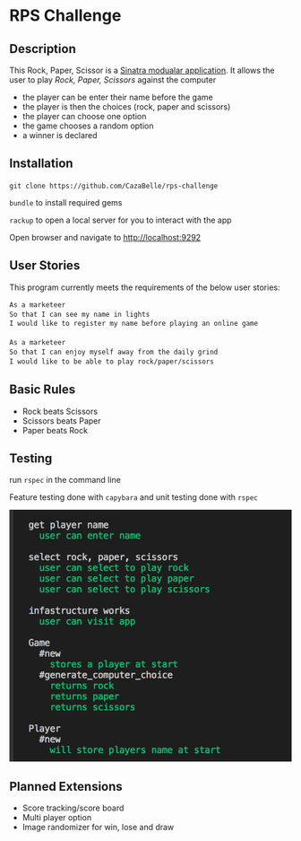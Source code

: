 # RPS Challenge

Description
-------
This Rock, Paper, Scissor is a [Sinatra modualar application](https://www.oreilly.com/library/view/sinatra-up-and/9781449306847/ch04.html). It allows the user to play _Rock, Paper, Scissors_ against the computer

- the player can be enter their name before the game
- the player is then the choices (rock, paper and scissors)
- the player can choose one option
- the game chooses a random option
- a winner is declared

Installation
-------
`git clone https://github.com/CazaBelle/rps-challenge`

`bundle` to install required gems

`rackup` to open a local server for you to interact with the app

Open browser and navigate to [http://localhost:9292](http://localhost:9292) 

User Stories
----
This program currently meets the requirements of the below user stories:

```sh
As a marketeer
So that I can see my name in lights
I would like to register my name before playing an online game

As a marketeer
So that I can enjoy myself away from the daily grind
I would like to be able to play rock/paper/scissors
```

Basic Rules
-------
- Rock beats Scissors
- Scissors beats Paper
- Paper beats Rock
 

 Testing
-----
run `rspec` in the command line

Feature testing done with `capybara` and unit testing done with `rspec`

![](images/test_coverage.png)


Planned Extensions
-----
- Score tracking/score board
- Multi player option 
- Image randomizer for win, lose and draw  


